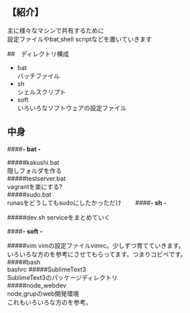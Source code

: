 ﻿## 【紹介】
主に様々なマシンで共有するために  
設定ファイルやbat,shell scriptなどを置いていきます  

##　ディレクトリ構成
+ bat  
バッチファイル
+ sh  
シェルスクリプト
+ soft  
いろいろなソフトウェアの設定ファイル

## 中身

####**- bat -**  

#####kakushi.bat  
		隠しフォルダを作る  
#####testserver.bat  
		vagrantを楽にする?  
#####sudo.bat  
		runasをどうしてもsudoにしたかっただけ　　
####**- sh -**  

#####dev.sh
	serviceをまとめていく

####**- soft -**  

#####vim
	vimの設定ファイルvimrc。少しずつ育てていきます。  
	いろいろな方のを参考にさせてもらってます。つまりコピペです。  
#####bash  
	bashrc
#####SublimeText3  
	SublimeText3のパッケージディレクトリ  
#####node_webdev  
	node,grupのweb開発環境  
	これもいろいろな方のを参考。  
